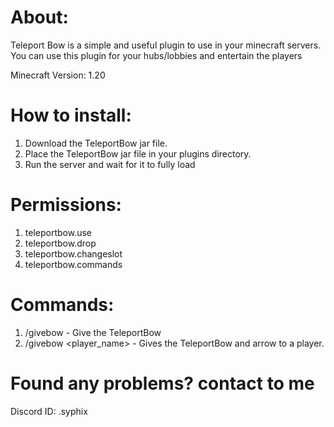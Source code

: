 # About:
Teleport Bow is a simple and useful plugin to use in your minecraft servers. You can use this plugin for your hubs/lobbies and entertain the players

Minecraft Version: 1.20

# How to install: 
1. Download the TeleportBow jar file.
2. Place the TeleportBow jar file in your plugins directory.
3. Run the server and wait for it to fully load

# Permissions:
1. teleportbow.use
2. teleportbow.drop
3. teleportbow.changeslot
4. teleportbow.commands

# Commands:
1. /givebow - Give the TeleportBow
2. /givebow <player_name> - Gives the TeleportBow and arrow to a player.

# Found any problems? contact to me
Discord ID: .syphix
